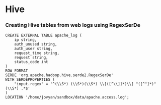 # Hive


### Creating Hive tables from web logs using RegexSerDe
```
CREATE EXTERNAL TABLE apache_log (
    ip string,
    auth_unused string,
    auth_user string,
    request_time string,
    request string,
    status_code int
)
ROW FORMAT
SERDE 'org.apache.hadoop.hive.serde2.RegexSerDe'
WITH SERDEPROPERTIES (
    "input.regex" = '^(\\S*) (\\S*)(\\S*) \\[([^\\]]*)\\] "([^"]*)" (\\S*) .*$'
)
LOCATION '/home/jovyan/sandbox/data/apache.access.log';
```